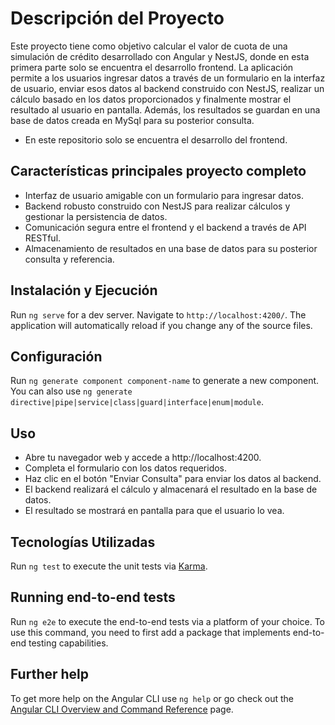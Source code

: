 # Descripción del Proyecto

Este proyecto tiene como objetivo calcular el valor de cuota de una simulación de crédito desarrollado con Angular y NestJS, donde en esta primera parte solo se encuentra el desarrollo frontend. La aplicación permite a los usuarios ingresar datos a través de un formulario en la interfaz de usuario, enviar esos datos al backend construido con NestJS, realizar un cálculo basado en los datos proporcionados y finalmente mostrar el resultado al usuario en pantalla. Además, los resultados se guardan en una base de datos creada en MySql para su posterior consulta.

* En este repositorio solo se encuentra el desarrollo del frontend.

## Características principales proyecto completo

* Interfaz de usuario amigable con un formulario para ingresar datos.
* Backend robusto construido con NestJS para realizar cálculos y gestionar la persistencia de datos.
* Comunicación segura entre el frontend y el backend a través de API RESTful.
* Almacenamiento de resultados en una base de datos para su posterior consulta y referencia.

## Instalación y Ejecución 

Run `ng serve` for a dev server. Navigate to `http://localhost:4200/`. The application will automatically reload if you change any of the source files.

## Configuración

Run `ng generate component component-name` to generate a new component. You can also use `ng generate directive|pipe|service|class|guard|interface|enum|module`.

## Uso

* Abre tu navegador web y accede a http://localhost:4200.
* Completa el formulario con los datos requeridos.
* Haz clic en el botón "Enviar Consulta" para enviar los datos al backend.
* El backend realizará el cálculo y almacenará el resultado en la base de datos.
* El resultado se mostrará en pantalla para que el usuario lo vea.

## Tecnologías Utilizadas

Run `ng test` to execute the unit tests via [Karma](https://karma-runner.github.io).

## Running end-to-end tests

Run `ng e2e` to execute the end-to-end tests via a platform of your choice. To use this command, you need to first add a package that implements end-to-end testing capabilities.

## Further help

To get more help on the Angular CLI use `ng help` or go check out the [Angular CLI Overview and Command Reference](https://angular.io/cli) page.

